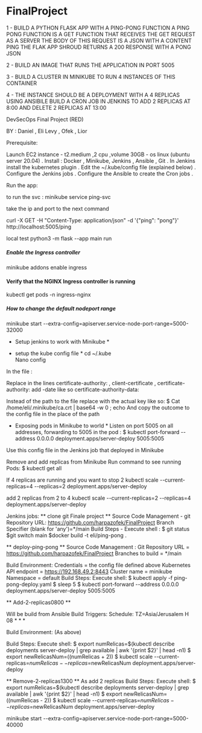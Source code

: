 # FinalProject

1 - BUILD A PYTHON FLASK APP WITH A PING-PONG FUNCTION
    A PING PONG FUNCTION IS A GET FUNCTION THAT RECEIVES THE GET
    REQUEST AS A SERVER
    THE BODY OF THIS REQUEST IS A JSON WITH A CONTENT PING
    THE FLAK APP SHROUD RETURNS A 200 RESPONSE WITH A PONG JSON

2 - BUILD AN IMAGE THAT RUNS THE APPLICATION IN PORT 5005

3 - BUILD A CLUSTER IN MINIKUBE TO RUN 4 INSTANCES OF THIS CONTAINER

4 - THE INSTANCE SHOULD BE A DEPLOYMENT WITH A 4 REPLICAS
    USING ANSIBILE BUILD A CRON JOB IN JENKINS TO ADD 2 REPLICAS AT
    8:00 AND DELETE 2 REPLICAS AT 13:00

DevSecOps  Final Project (RED)

BY : Daniel , Eli Levy , Ofek , Lior  


Prerequisite:

 Launch EC2 instance - t2.medium ,2 cpu ,volume 30GB - os  linux (ubuntu server 20.04) .
Install : Docker , Minikube, Jenkins , Ansible , Git .
In Jenkins install the kubernetes plugin .
Edit the ~/.kube/config file (explained below) .
Configure the Jenkins jobs .
Configure the Ansible to create the Cron jobs .


Run the app:

to run the svc : 
minikube service ping-svc

take the ip and port to the next command

curl -X GET -H "Content-Type: application/json" -d '{"ping": "pong"}' http://localhost:5005/ping


local test 
python3 -m flask --app main run


##### Enable the Ingress controller  ###
minikube addons enable ingress
#### Verify that the NGINX Ingress controller is running
kubectl get pods -n ingress-nginx


##### How to change the default nodeport range
minikube start --extra-config=apiserver.service-node-port-range=5000-32000

* Setup jenkins to work with Minikube  *

 * setup the kube config file *
cd ~/.kube  
Nano config 

In the file :

Replace  in the lines     certificate-authority:  ,  client-certificate  , certificate-authority:
add -date  like so  certificate-authority-data:
  
Instead of the path to the file replace with the actual key like so:
$ Cat  /home/eli/.minikube/ca.crt  | base64 -w 0 ; echo
And copy the outcome to the config file in the place of the path 

  * Exposing pods in Minikube to world   *
Listen on port 5005 on all addresses, forwarding to 5005 in the pod :
$ kubectl port-forward --address 0.0.0.0  deployment.apps/server-deploy  5005:5005

Use this config file in the Jenkins job that deployed in  Minikube 




Remove and add replicas from Minikube
Run command to see running Pods: 
$ kubectl get all

If  4 replicas are running  and you want to stop 2 
kubectl scale --current-replicas=4 --replicas=2 deployment.apps/server-deploy

add 2 replicas from 2 to 4
kubectl scale --current-replicas=2 --replicas=4 deployment.apps/server-deploy


Jenkins jobs:
**    clone git Finale project **
 Source Code Management - git
 Repository URL:  https://github.com/harpazofek/FinalProject
 Branch Specifier (blank for 'any')=*/main
Build Steps - Execute shell : $ git status  $git switch main $docker build -t eli/ping-pong .


**  deploy-ping-pong  **
Source Code Management : 
Git Repository URL = https://github.com/harpazofek/FinalProject
Branches to build = */main

Build Environment:
Credentials = the config file defined above
Kubernetes API endpoint =  https://192.168.49.2:8443
Cluster name = minikube
Namespace = default
Build Steps:
Execute shell:
$ kubectl apply -f ping-pong-deploy.yaml 
$ sleep 5
$ kubectl port-forward --address 0.0.0.0 deployment.apps/server-deploy 5005:5005 


** Add-2-replicas0800 **

Will be build from Ansible 
Build Triggers: Schedule:
TZ=Asia/Jerusalem
H 08 * * * 

Build Environment: (As above)

Build Steps:
Execute shell:
$ export numRelicas=$(kubectl describe deployments server-deploy | grep available | awk '{print $2}' | head -n1)
$ export newRelicasNum=$(($numRelicas + 2))
$ kubectl scale --current-replicas=$numRelicas --replicas=$newRelicasNum deployment.apps/server-deploy




** Remove-2-replicas1300 **
As add 2 replicas 
Build Steps:
Execute shell:
$ export numRelicas=$(kubectl describe deployments server-deploy | grep available | awk '{print $2}' | head -n1)
$ export newRelicasNum=$(($numRelicas - 2))
$ kubectl scale --current-replicas=$numRelicas --replicas=$newRelicasNum deployment.apps/server-deploy




minikube start --extra-config=apiserver.service-node-port-range=5000-40000